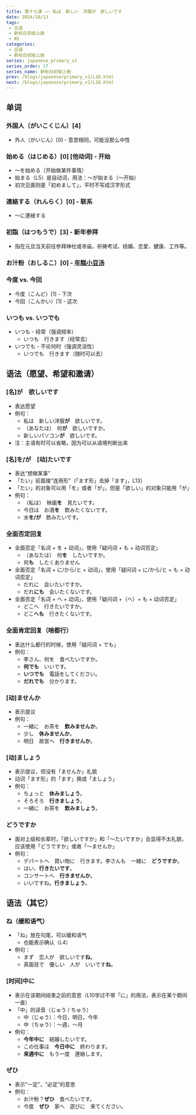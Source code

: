 ```yaml
---
title: 第十七课 —— 私は　新しい　洋服が　欲しいです
date: 2024/10/13
tags:
 - 日语
 - 新标日初级上册
 - N5
categories:
 - 日语
 - 新标日初级上册
series: japanese_primary_v1
series_order: 17
series_name: 新标日初级上册
prev: /blogs/japanese/primary_v1/L16.html
next: /blogs/japanese/primary_v1/L18.html
---
```


## 单词

### 外国人（がいこくじん）\[4\]

+ 外人（がいじん）\[0\] - 意思相同，可能没那么中性

### 始める（はじめる）\[0\] \[他动词\] - 开始

+ ～を始める（开始做某件事情）
+ 始まる（L5）是自动词，用法：～が始まる（～开始）
+ 初次见面则是「初めまして」，平时不写成汉字形式

### 連絡する（れんらく）\[0\] - 联系

+ ～に連絡する

### 初詣（はつもうで）\[3\] - 新年参拜

+ 指在元旦当天前往参拜神社或寺庙，祈祷考试、结婚、恋爱、健康、工作等。

### お汁粉（おしるこ）\[0\] - [年糕小豆汤](https://www3.nhk.or.jp/nhkworld/zh/radio/cooking/20110107.html)

### 今度 vs. 今回

+ 今度（こんど）\[1\] - 下次
+ 今回（こんかい）\[1\] - 这次

### いつも vs. いつでも

+ いつも - 经常（强调频率）
  + いつも　行きます（经常去）
+ いつでも - 不论何时（强调灵活性）
  + いつでも　行きます（随时可以去）

## 语法（愿望、希望和邀请）

### \[名\]が　欲しいです

+ 表达愿望
+ 例句：
  + 私は　新しい洋服**が**　欲しいです。
  + （あなたは）　何**が**　欲しいですか。
  + 新しいパソコン**が**　欲しいです。
+ 注：主语有时可以省略，因为可以从语境判断出来

### \[名\]を/が　\[动\]たいです

+ 表达“想做某事”
+ 「たい」前面接“连用形”（「ます形」去掉「ます」，L13）
+ 「たい」的对象可以用「を」或者「が」，但是「欲しい」的对象只能用「が」
+ 例句：
  + （私は）　映画**を**　見たいです。
  + 今日は　お酒**を**　飲みたくないです。
  + 水**を/が**　飲みたいです。

### 全面否定回复

+ 全面否定「名词 + を + 动词」，使用「疑问词 + も + 动词否定」
  + （あなたは）　何**を**　したいですか。
  + 何**も**　したくありません
+ 全面否定「名词 + に/から/と + 动词」，使用「疑问词 + に/から/と + も + 动词否定」
  + だれに　会いたいですか。
  + だれ**にも**　会いたくないです。
+ 全面否定「名词 + へ + 动词」，使用「疑问词 +（へ）+ も + 动词否定」
  + どこへ　行きたいですか。
  + どこ**へも**　行きたくないです。

### 全面肯定回复（啥都行）

+ 表达什么都行的时候，使用「疑问词 + でも」
+ 例句：
  + 李さん、何を　食べたいですか。
  + **何でも**　いいです。
  + **いつでも**　電話をしてください。
  + **だれでも**　分かります。

### \[动\]ませんか

+ 表示提议
+ 例句：
  + 一緒に　お茶を　**飲みませんか**。
  + 少し　**休みませんか**。
  + 明日　故宮へ　**行きませんか**。

### \[动\]ましょう

+ 表示提议，但没有「ませんか」礼貌
+ 动词「ます形」的「ます」换成「ましょう」
+ 例句：
  + ちょっと　**休みましょう**。
  + そろそろ　**行きましょう**。
  + 一緒に　お茶を　**飲みましょう**。

### どうですか

+ 面对上级和长辈时，「欲しいですか」和「～たいですか」会显得不太礼貌，应该使用「どうですか」或者「～ませんか」
+ 例句：
  + デパートへ　買い物に　行きます。李さんも　一緒に　**どうですか**。
  + はい、**行きたいです**。
  + コンサートへ　**行きませんか**。
  + いいですね。**行きましょう**。

## 语法（其它）

### ね（缓和语气）

+ 「ね」放在句尾，可以缓和语气
  + 也能表示确认（L4）
+ 例句：
  + まず　恋人が　欲しいです**ね**。
  + 真面目で　優しい　人が　いいです**ね**。

### \[时间\]中に

+ 表示在该期间结束之前的意思（L10学过不带「に」的用法，表示在某个期间一直）
+ 「中」的读音（じゅう / ちゅう）
  + 中（じゅう）：今日，明日，今年
  + 中（ちゅう）：～週，～月
+ 例句：
  + **今年中に**　結婚したいです。
  + この仕事は　**今日中に**　終わります。
  + **来週中に**　もう一度　連絡します。

### ぜひ

+ 表示“一定”，“必定”的意思
+ 例句：
  + お汁粉？**ぜひ**　食べたいです。
  + 今度　**ぜひ**　家へ　遊びに　来てください。
